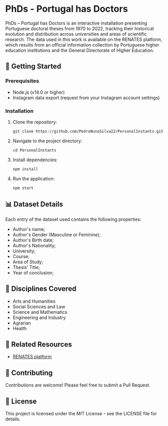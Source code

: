 # PhDs - Portugal has Doctors

PhDs – Portugal has Doctors is an interactive installation presenting Portuguese doctoral theses from 1970 to 2022, tracking their historical evolution and distribution across universities and areas of scientific research.
The data used in this work is available on the RENATES platform, which results from an official information collection by Portuguese higher education institutions and the General Directorate of Higher Education.




## 🚀 Getting Started

### Prerequisites

- Node.js (v14.0 or higher)
- Instagram data export (request from your Instagram account settings)

### Installation

1. Clone the repository:
   ```
   git clone https://github.com/PedroNunoSilva22/PersonalInstants.git
   ```

2. Navigate to the project directory:
   ```
   cd PersonalInstants
   ```

3. Install dependencies:
   ```
   npm install
   ```

4. Run the application:
   ```
   npm start
   ```


## 📊 Dataset Details

Each entry of the dataset used contains the following properties:

- Author's name;
- Author's Gender (Masculine or Feminine);
- Author's Birth date;
- Author's Nationality;
- University;
- Course;
- Area of Study;
- Thesis' Title;
- Year of conclusion;


## 📑 Disciplines Covered

- Arts and Humanities
- Social Sciences and Law
- Science and Mathematics
- Engineering and Industry
- Agrarian
- Health


## 🔗 Related Resources

- [RENATES platform](https://renates2.dgeec.mec.pt/)  


## 🤝 Contributing

Contributions are welcome! Please feel free to submit a Pull Request.


## 📜 License

This project is licensed under the MIT License - see the LICENSE file for details.
